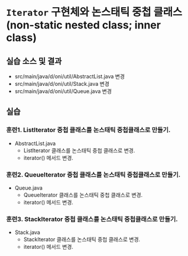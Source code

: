 # `Iterator` 구현체와 논스태틱 중첩 클래스(non-static nested class; inner class)
 

## 실습 소스 및 결과

- src/main/java/d/oni/util/AbstractList.java 변경
- src/main/java/d/oni/util/Stack.java 변경
- src/main/java/d/oni/util/Queue.java 변경

## 실습

### 훈련1. ListIterator 중첩 클래스를 논스태틱 중첩클래스로 만들기.

- AbstractList.java
  - ListIterator 클래스를 논스태틱 중첩 클래스로 변경.
  - iterator() 메서드 변경.

### 훈련2. QueueIterator 중첩 클래스를 논스태틱 중첩클래스로 만들기.

- Queue.java
  - QueueIterator 클래스를 논스태틱 중첩 클래스로 변경.
  - iterator() 메서드 변경.

### 훈련3. StackIterator 중첩 클래스를 논스태틱 중첩클래스로 만들기.

- Stack.java
  - StackIterator 클래스를 논스태틱 중첩 클래스로 변경.
  - iterator() 메서드 변경.
